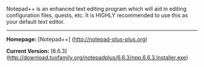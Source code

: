 Notepad++ is an enhanced text editing program which will aid in editing configuration files, quests, etc. It is HIGHLY recommended to use this as your default text editor.

***

**Homepage:** [Notepad++] (http://notepad-plus-plus.org)

**Current Version:** [6.6.3] (http://download.tuxfamily.org/notepadplus/6.6.3/npp.6.6.3.Installer.exe)